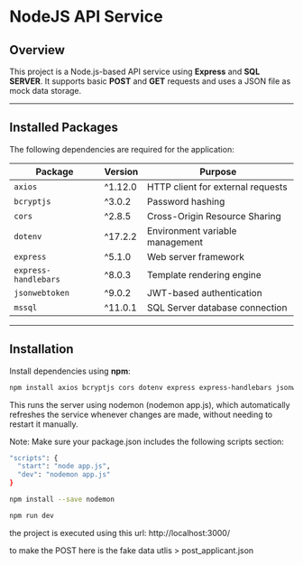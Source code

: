 # NodeJS API Service

## Overview
This project is a Node.js-based API service using **Express** and **SQL SERVER**. It supports basic **POST** and **GET** requests and uses a JSON file as mock data storage.

---

## Installed Packages
The following dependencies are required for the application:

| Package | Version | Purpose |
|---------|---------|---------|
| `axios` | ^1.12.0 | HTTP client for external requests |
| `bcryptjs` | ^3.0.2 | Password hashing |
| `cors` | ^2.8.5 | Cross-Origin Resource Sharing |
| `dotenv` | ^17.2.2 | Environment variable management |
| `express` | ^5.1.0 | Web server framework |
| `express-handlebars` | ^8.0.3 | Template rendering engine |
| `jsonwebtoken` | ^9.0.2 | JWT-based authentication |
| `mssql` | ^11.0.1 | SQL Server database connection |

---

## Installation

Install dependencies using **npm**:

```bash
npm install axios bcryptjs cors dotenv express express-handlebars jsonwebtoken mssql
```


This runs the server using nodemon (nodemon app.js), which automatically refreshes the service whenever changes are made, without needing to restart it manually.

Note: Make sure your package.json includes the following scripts section:

```bash
"scripts": {
  "start": "node app.js",
  "dev": "nodemon app.js"
}
```

```bash
npm install --save nodemon

npm run dev
```

the project is executed using this url:
http://localhost:3000/

to make the POST here is the fake data
utlis > post_applicant.json